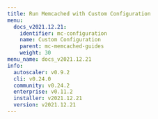 ```yaml
---
title: Run Memcached with Custom Configuration
menu:
  docs_v2021.12.21:
    identifier: mc-configuration
    name: Custom Configuration
    parent: mc-memcached-guides
    weight: 30
menu_name: docs_v2021.12.21
info:
  autoscaler: v0.9.2
  cli: v0.24.0
  community: v0.24.2
  enterprise: v0.11.2
  installer: v2021.12.21
  version: v2021.12.21
---
```


